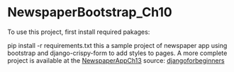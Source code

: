 # NewspaperBootstrap_Ch10
To use this project, first install required pakages:

pip install -r requirements.txt
this a sample project of newspaper app using bootstrap and django-crispy-form to add styles to pages.
A more complete project is available at the [NewspaperAppCh13](https://github.com/FatemehRahmanzadeh/NewspaperAppCh13)
source:
[djangoforbeginners](https://github.com/wsvincent/djangoforbeginners)
